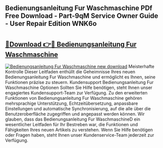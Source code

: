 ## Bedienungsanleitung Fur Waschmaschine PDf Free Download - Part-9qM Service Owner Guide - User Repair Edition WNK6o

# <h2><a href="http://df41w20.blite.top/?on=Bedienungsanleitung+Fur+Waschmaschine">🔗Download 👉🔴 Bedienungsanleitung Fur Waschmaschine</a></h2>

[![Bedienungsanleitung Fur Waschmaschine new download](https://i.imgur.com/lujVjoI.png)](http://df41w20.blite.top/?on=Bedienungsanleitung+Fur+Waschmaschine)
Meisterhafte Kontrolle Dieser Leitfaden enthüllt die Geheimnisse Ihres neuen Bedienungsanleitung Fur Waschmaschine und ermöglicht es Ihnen, seine Funktionen präzise zu steuern. Kundensupport Bedienungsanleitung Fur Waschmaschine Optionen Sollten Sie Hilfe benötigen, steht Ihnen unser engagiertes Kundensupport-Team zur Verfügung. Zu den erweiterten Funktionen von Bedienungsanleitung Fur Waschmaschine gehören mehrsprachige Unterstützung, Echtzeitübersetzung, anpassbare Einstellungen und automatische Synchronisierung, auf die alle über die Benutzeroberfläche zugegriffen und angepasst werden können. Wir glauben, dass das Bedienungsanleitung Fur WaschmaschineD ein wesentlicher Leitfaden für Ihr Bestreben war, die Funktionen und Fähigkeiten Ihres neuen Artikels zu verstehen. Wenn Sie Hilfe benötigen oder Fragen haben, steht Ihnen unser Kundenservice-Team jederzeit zur Verfügung.

